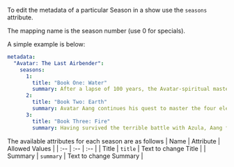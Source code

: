 To edit the metadata of a particular Season in a show use the `seasons` attribute.

The mapping name is the season number (use 0 for specials).

A simple example is below:
```yaml
metadata:
  "Avatar: The Last Airbender":
    seasons:
      1:
        title: "Book One: Water"
        summary: After a lapse of 100 years, the Avatar-spiritual master of the elements-has returned. And just in the nick of time. The Four Nations (Water, Earth, Fire, and Air) have become unbalanced. The Fire Nation wants to rule the world, and its first conquest will be the Northern Water Tribe. It's up to a 12-year-old Airbender named Aang to find a way to stop it. Join Aang, Katara, Sokka, Momo, and Appa as they head north on the adventure of a lifetime.
      2:
        title: "Book Two: Earth"
        summary: Avatar Aang continues his quest to master the four elements before the end of summer. Together with Katara, Sokka, Momo, and Appa, he journeys across the Earth Kingdom in search of an Earthbending mentor. Along the way, he confronts Princess Azula, treacherous daughter of Firelord Ozai and sister to Prince Zuko. More powerful than her brother, Azula will stop nothing to defeat the Avatar. But Aang and the gang find plenty of Earth Kingdom allies to help them along the way. From the swamps of the South to the Earth King's palace, Avatar: Book 2 is an adventure like no other.
      3:
        title: "Book Three: Fire"
        summary: Having survived the terrible battle with Azula, Aang faces new challenges as he and his brave friends secretly enter the Fire Nation. Their quest is to find and defeat Firelord Ozai. Along the way, they discover that Ozai has plans of his own. The leader of the Fire Nation intends to use the massive power of Sozin's comet to spread his dominion permanently across the four nations. Short on time, Aang has a lot of bending to learn and no master to help him learn it. However, his friends are there to help, and he finds unexpected allies deep in the heart of the Fire Nation. In the spectacular four-part conclusion, Aang must fulfill his destiny and become a fully realized Avatar, or watch the world go up in smoke.
```

The available attributes for each season are as follows
| Name | Attribute | Allowed Values |
| :-- | :-- | :-- |
| Title | `title` | Text to change Title |
| Summary | `summary` | Text to change Summary |
